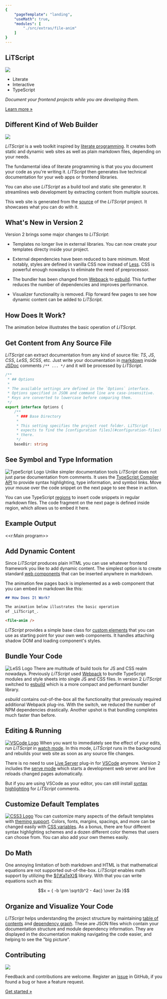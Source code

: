 ```yaml
---
{ 
    "pageTemplate": "landing", 
    "useMath": true,
    "modules": [
        "./src/extras/file-anim"
    ]
}
---
```

<section>

# LiTScript
<img src="images/bulb.svg" />

* Literate 
* Interactive 
* TypeScript

_Document your frontend projects while you are developing them._

<a class="strip" href="introduction.html">Learn more »</a>
</section>
<section>

## Different Kind of Web Builder

<a href="https://en.wikipedia.org/wiki/Donald_Knuth">
    <img src="images/knuth-tshirt-show.jpg"/>
</a>

_LiTScript_ is a web toolkit inspired by [literate programming][]. It creates
both static and dynamic web sites as well as plain markdown files, depending
on your needs.

The fundamental idea of literate programming is that you you document your code 
as you're writing it. _LiTScript_ then generates live technical documentation 
for your web apps or frontend libraries.

You can also use _LiTScript_ as a build tool and static site generator. It
streamlines web development by extracting content from multiple sources. 

This web site is generated from the [source][] of the _LiTScript_ project. It 
showcases what you can do with it.

</section>
<section>

## What's New in Version 2

Version 2 brings some major changes to _LiTScript_:

 *  Templates no longer live in external libraries. You can now create your 
    templates directy inside your project.

 *  External dependencies have been reduced to bare minimum. Most notably, 
    styles are defined in vanilla CSS now instead of [Less][]. CSS is powerful 
    enough nowadays to eliminate the need of preprocessor. 

 *  The bundler has been changed from [Webpack][] to [esbuild][]. This further
    reduces the number of dependencies and improves performance.

 *  Visualizer functionality is removed. Flip forward few pages to see how 
    dynamic content can be added to _LiTScript_.

</section>
<section>

## How Does It Work?

The animation below illustrates the basic operation of _LiTScript_.

<file-anim />

</section>
<section>

## Get Content from Any Source File

_LiTScript_ can extract documentation from any kind of source file: _TS_, _JS_, 
_CSS_, _LeSS_, _SCSS_, etc. Just write your documentation in [markdown][] inside 
[JSDoc][] comments `/** ... */` and it will be processed by _LiTScript_.

``` ts
/**
 * ## Options
 * 
 * The available settings are defined in the `Options` interface. 
 * Options specified in JSON and command line are case-insensitive. 
 * Keys are converted to lowercase before comparing them.
 */
export interface Options {
    /**
     * ### Base Directory
     * 
     * This setting specifies the project root folder. LiTScript 
     * expects to find the [configuration files](#configuration-files) 
     * there.
     */
    baseDir: string
```

</section>
<section>

## See Symbol and Type Information

![TypeScript Logo](images/typescriptlang-icon.svg)
Unlike simpler documentation tools _LiTScript_ does not just parse documentation 
from comments. It uses the [TypeScript Compiler API][] to provide syntax 
highlighting, type information, and symbol links. Move your mouse over the code 
snippet on the next page to see these in action. 

You can use TypeScript [regions][] to insert code snippets in regular markdown 
files. The code fragment on the next page is defined inside region, which allows 
us to embed it here.

</section>
<section>

## Example Output

<<r:Main program>>

</section>
<section>

## Add Dynamic Content

Since _LiTScript_ produces plain HTML you can use whatever frontend framework 
you like to add dynamic content. The simplest option is to create standard 
[web components][] that can be inserted anywhere in markdown.

The animation few pages back is implemented as a web component that you can 
embed in markdown like this:
```markdown
## How Does It Work?

The animation below illustrates the basic operation 
of _LiTScript_.

<file-anim />
```

_LiTScript_ provides a simple base class for [custom elements][] that you can
use as starting point for your own web components. It handles attaching shadow
DOM and loading component's styles.

</section>
<section>

## Bundle Your Code

![LeSS Logo](images/esbuild.svg)
There are multitude of build tools for JS and CSS realm nowadays. Previously
_LiTScript_ used [Webpack][] to bundle TypeScript modules and style sheets into 
single JS and CSS files. In version 2 _LiTScript_ switched to [esbuild][] which
is a more compact and performant bundler library.

_esbuild_ contains out-of-the-box all the functionality that previously required 
additional Webpack plug-ins. With the switch, we reduced the number of NPM 
dependencies drastically. Another upshot is that bundling completes much faster 
than before.

</section>
<section>

## Editing & Running

[![VSCode Logo](images/Visual_Studio_Code_1.18_icon.svg)][VSCode]
When you want to immediately see the effect of your edits, run  _LiTScript_ in 
[watch mode][]. In this mode, _LiTScript_ runs in the background and rebuilds
your web site as soon as any source file changes. 

There is no need to use [Live Server][] plug-in for [VSCode][] anymore. Version 
2 includes the [serve mode][] which starts a development web server and live 
reloads changed pages automatically.

But if you are using VSCode as your editor, you can still install 
[syntax highlighting][] for _LiTScript_ comments.

</section>
<section>

## Customize Default Templates

[![CSS3 Logo](images/css3-logo.svg)][CSS]
You can customize many aspects of the default templates with 
[theming support][]. Colors, fonts, margins, spacings, and more can be changed 
easily with [CSS variables][]. As a bonus, there are four different syntax 
highlighting schemes and a dozen different color themes that users can choose 
from. You can also add your own themes easily.

</section>
<section>

## Do Math

One annoying limitation of both markdown and HTML is that mathematical equations 
are not supported out-of-the-box. _LiTScript_ enables math support by utilizing 
the [${\KaTeX}$][KaTeX] library. With that you can write equations such as this:

$$x = { -b \pm \sqrt{b^2 - 4ac} \over 2a }$$

</section>
<section>

## Organize and Visualize Your Code

_LiTScript_ helps understanding the project structure by maintaining 
[table of contents][] and [dependency graph][]. These are JSON files which
contain your documentation structure and module dependency information. They
are displayed in the documentation making navigating the code easier, and 
helping to see the "big picture".

</section>
<section>

## Contributing
<img src="images/bulb.svg" />

Feedback and contributions are welcome. Register an [issue][] in GitHub, if
you found a bug or have a feature request.

<a class="strip" href="getting-started.html">Get started »</a>
</section>

[literate programming]: https://en.wikipedia.org/wiki/Literate_programming
[TypeScript]: http://www.typescriptlang.org
[markdown]: https://commonmark.org/
[wiki]: https://guides.github.com/features/wikis/
[source]: https://github.com/johtela/litscript
[JSDoc]: https://en.wikipedia.org/wiki/JSDoc
[TypeScript Compiler API]: https://github.com/microsoft/TypeScript/wiki/Using-the-Compiler-API
[regions]: src/region.html
[web components]: https://developer.mozilla.org/en-US/docs/Web/API/Web_components
[custom elements]: src/custom-elem.html
[Webpack]: https://webpack.js.org/
[esbuild]: https://esbuild.github.io/
[VSCode]: https://code.visualstudio.com/
[watch mode]: src/config.html#watch-mode
[serve mode]: src/config.html#serve-mode
[Live Server]: https://marketplace.visualstudio.com/items?itemName=ritwickdey.LiveServer
[theming support]: /site/styles/theme.html
[LeSS]: http://lesscss.org/
[CSS]: https://developer.mozilla.org/en-US/docs/Web/CSS
[CSS variables]: https://developer.mozilla.org/en-US/docs/Web/CSS/Using_CSS_custom_properties
[KaTeX]: https://katex.org/
[table of contents]: src/config.html#toc-file
[dependency graph]: src/dependency-graph.html
[issue]: https://github.com/johtela/litscript/issues
[syntax highlighting]: https://marketplace.visualstudio.com/items?itemName=johtela.vscode-litscript-highlighting